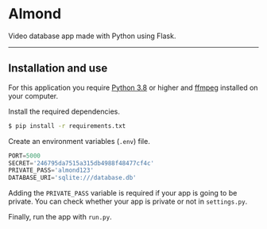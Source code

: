 # Almond
Video database app made with Python using Flask.

---

## Installation and use

For this application you require [Python 3.8](https://www.python.org/downloads/) or higher and [ffmpeg](https://ffmpeg.org/download.html) installed on your computer.

Install the required dependencies.
```bash
$ pip install -r requirements.txt
```
Create an environment variables (`.env`) file.
```python
PORT=5000
SECRET='246795da7515a315db4988f48477cf4c'
PRIVATE_PASS='almond123'
DATABASE_URI='sqlite:///database.db'
```

Adding the ``PRIVATE_PASS`` variable is required if your app is going to be private.
You can check whether your app is private or not in ``settings.py``.

Finally, run the app with `run.py`.
